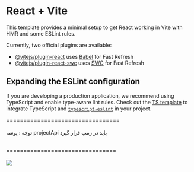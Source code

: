 # React + Vite

This template provides a minimal setup to get React working in Vite with HMR and some ESLint rules.

Currently, two official plugins are available:

- [@vitejs/plugin-react](https://github.com/vitejs/vite-plugin-react/blob/main/packages/plugin-react/README.md) uses [Babel](https://babeljs.io/) for Fast Refresh
- [@vitejs/plugin-react-swc](https://github.com/vitejs/vite-plugin-react-swc) uses [SWC](https://swc.rs/) for Fast Refresh

## Expanding the ESLint configuration

If you are developing a production application, we recommend using TypeScript and enable type-aware lint rules. Check out the [TS template](https://github.com/vitejs/vite/tree/main/packages/create-vite/template-react-ts) to integrate TypeScript and [`typescript-eslint`](https://typescript-eslint.io) in your project.


=================================
<br><br>
توجه : پوشه projectApi باید در زمپ قرار گیرد

<br>
================================
<br><br>
<img src="https://private-user-images.githubusercontent.com/111338534/449744148-d9641f2c-b7f3-4b33-a85b-b78f5ab76ee6.png?jwt=eyJhbGciOiJIUzI1NiIsInR5cCI6IkpXVCJ9.eyJpc3MiOiJnaXRodWIuY29tIiwiYXVkIjoicmF3LmdpdGh1YnVzZXJjb250ZW50LmNvbSIsImtleSI6ImtleTUiLCJleHAiOjE3NDg3NzUxNzcsIm5iZiI6MTc0ODc3NDg3NywicGF0aCI6Ii8xMTEzMzg1MzQvNDQ5NzQ0MTQ4LWQ5NjQxZjJjLWI3ZjMtNGIzMy1hODViLWI3OGY1YWI3NmVlNi5wbmc_WC1BbXotQWxnb3JpdGhtPUFXUzQtSE1BQy1TSEEyNTYmWC1BbXotQ3JlZGVudGlhbD1BS0lBVkNPRFlMU0E1M1BRSzRaQSUyRjIwMjUwNjAxJTJGdXMtZWFzdC0xJTJGczMlMkZhd3M0X3JlcXVlc3QmWC1BbXotRGF0ZT0yMDI1MDYwMVQxMDQ3NTdaJlgtQW16LUV4cGlyZXM9MzAwJlgtQW16LVNpZ25hdHVyZT0yODg1MWEyMWM3OTg2MzZlOTMzNjRhZmQ2Y2Y1OGEwNzg1MDgzZDg1NTc0ZGIzOTk3MjgyYjk3NTM4ODcyYmE3JlgtQW16LVNpZ25lZEhlYWRlcnM9aG9zdCJ9.AlK5wpE9XkfDGS4ym_LsxkBdIn2y5HAkAnRdG3DOba4"></td>
